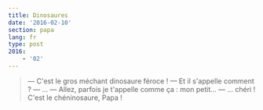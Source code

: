 ```yaml
---
title: Dinosaures
date: '2016-02-10'
section: papa
lang: fr
type: post
2016:
    - '02'
---
```


> — C'est le gros méchant dinosaure féroce !
> — Et il s'appelle comment ?
> — …
> — Allez, parfois je t'appelle comme ça : mon petit…
> — … chéri ! C'est le chéninosaure, Papa !
